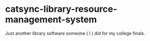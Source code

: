 # catsync-library-resource-management-system
Just another library software someone ( I ) did for my college finals.
